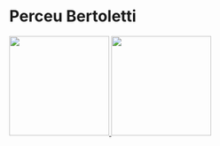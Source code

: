 # Perceu Bertoletti


<div>
<a href="https://github.com/perceu">
<img loading="lazy" height="180em" src="https://github-readme-stats.vercel.app/api/top-langs/?username=perceu&layout=compact&langs_count=7&theme=dracula"/>
<img loading="lazy" height="180em" src="https://github-readme-stats.vercel.app/api?username=perceu&show_icons=true&theme=dracula&include_all_commits=true&count_private=true"/>
</div>
